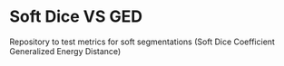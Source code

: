 # Soft Dice VS GED
Repository to test metrics for soft segmentations (Soft Dice Coefficient Generalized Energy Distance)
